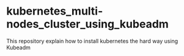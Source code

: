 # kubernetes_multi-nodes_cluster_using_kubeadm
This repository explain how to install kubernetes the hard way using Kubeadm
